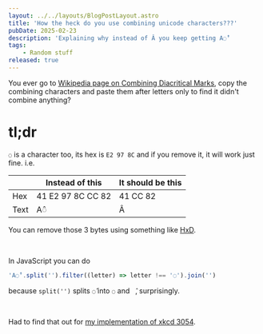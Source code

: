 ```yaml
---
layout: ../../layouts/BlogPostLayout.astro
title: 'How the heck do you use combining unicode characters???'
pubDate: 2025-02-23
description: 'Explaining why instead of Â you keep getting A◌̂'
tags:
    - Random stuff
released: true
---
```


You ever go to [Wikipedia page on Combining Diacritical Marks](https://en.wikipedia.org/wiki/Combining_Diacritical_Marks), copy the combining characters and paste them after letters only to find it didn't combine anything?

# tl;dr

`◌` is a character too, its hex is `E2 97 8C` and if you remove it, it will work just fine. i.e.

| | Instead of this | It should be this |
|---|---|---|
| Hex | <span data-tooltip="A">41</span> <span data-tooltip="◌">E2 97 8C</span> <span data-tooltip="Combining character  ̂">CC 82</span> | <span data-tooltip="A">41</span> <span data-tooltip="Combining character  ̂">CC 82</span> |
| Text | A◌̂ | Â |

You can remove those 3 bytes using something like [HxD](https://mh-nexus.de/en/downloads.php?product=HxD20).

<br />

In JavaScript you can do

```js
'A◌̂'.split('').filter((letter) => letter !== '◌').join('')
```

because `split('')` splits `◌̂` into `◌` and ` ̂`, surprisingly.

<br />

Had to find that out for [my implementation of xkcd 3054](https://scream-cipher.detta.dev/).
